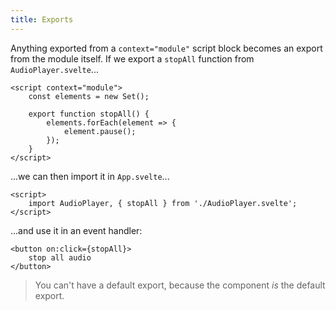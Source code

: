```yaml
---
title: Exports
---
```


Anything exported from a `context="module"` script block becomes an export from the module itself. If we export a `stopAll` function from `AudioPlayer.svelte`...

```svelte
<script context="module">
	const elements = new Set();

	export function stopAll() {
		elements.forEach(element => {
			element.pause();
		});
	}
</script>
```

...we can then import it in `App.svelte`...

```svelte
<script>
	import AudioPlayer, { stopAll } from './AudioPlayer.svelte';
</script>
```

...and use it in an event handler:

```svelte
<button on:click={stopAll}>
	stop all audio
</button>
```

> You can't have a default export, because the component _is_ the default export.
